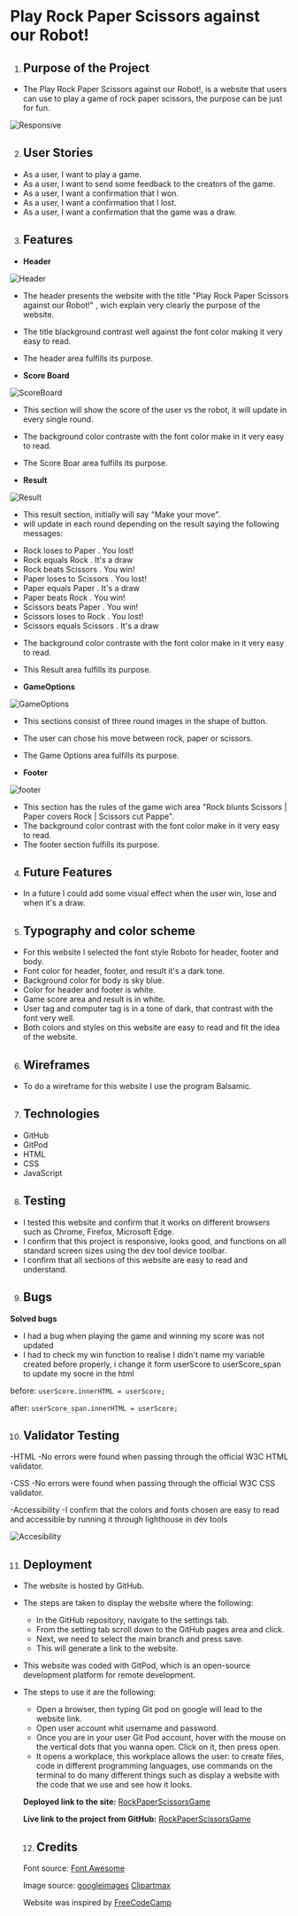 # Play Rock Paper Scissors against our Robot!

1. ## Purpose of the Project

* The Play Rock Paper Scissors against our Robot!, is a website that users can use to play a game of rock paper scissors, the purpose can be just for fun.

![Responsive](/assets/docs/responsive.JPG)

2. ## User Stories

* As a user, I want to play a game.
* As a user, I want to send some feedback to the creators of the game.
* As a user, I want a confirmation that I won.
* As a user, I want a confirmation that I lost.
* As a user, I want a confirmation that the game was a draw.


3. ## Features

* **Header**

![Header](/assets/docs/header.JPG)

* The header presents the website with the title "Play Rock Paper Scissors against our Robot!" , wich explain very clearly the purpose of the website.
* The title blackground contrast well against the font color making it very easy to read.
* The header area fulfills its purpose.

* **Score Board**

![ScoreBoard](/assets/docs/score-board.JPG)

* This section will show the score of the user vs the robot, it will update in every single round.
* The background color contraste with the font color make in it very easy to read.
* The Score Boar area fulfills its purpose.

* **Result**

![Result](/assets/docs/Result.JPG)

* This result section, initially will say "Make your move".
*  will update in each round depending on the result saying the following messages:
- Rock loses to Paper . You lost!
- Rock equals Rock . It's a draw
- Rock beats Scissors . You win!
- Paper loses to Scissors . You lost!
- Paper equals Paper . It's a draw
- Paper beats Rock . You win!
- Scissors beats Paper . You win!
- Scissors loses to Rock . You lost!
- Scissors equals Scissors . It's a draw

* The background color contraste with the font color make in it very easy to read.
* This Result area fulfills its purpose.

* **GameOptions**

![GameOptions](/assets/docs/GameOptions.JPG)

* This sections consist of three round images in the shape of button.
* The user can chose his move between rock, paper or scissors.
* The Game Options area fulfills its purpose.

* **Footer**

![footer](/assets/docs/footer.JPG)

* This section has the rules of the game wich area "Rock blunts Scissors | Paper covers Rock | Scissors cut Pappe".
* The background color contrast with the font color make in it very easy to read.
* The footer section fulfills its purpose.

4. ## Future Features

* In a future I could add some visual effect when the user win, lose and when it's a draw.

5. ## Typography and color scheme

* For this website I selected the font style Roboto for header, footer and body.
* Font color for header, footer, and result it's a dark tone.
* Background color for body is sky blue.
* Color for header and footer is white.
* Game score area and result is in white.
* User tag and computer tag is in a tone of dark, that contrast with the font very well.
* Both colors and styles on this website are easy to read and fit the idea of the website.

6. ## Wireframes
 
* To do a wireframe for this website I use the program Balsamic.

7. ## Technologies
 
* GitHub
* GitPod
* HTML
* CSS
* JavaScript

8. ## Testing
 
* I tested this website and confirm that it works on different browsers such as Chrome, Firefox, Microsoft Edge.
* I confirm that this project is responsive, looks good, and functions on all standard screen sizes using the dev tool device toolbar.
* I confirm that all sections of this website are easy to read and understand.

9. ## Bugs
 
**Solved bugs**

* I had a bug when playing the game and winning my score was not updated
* I had to check my win function to realise I didn't name my variable created before properly, i change it form userScore to userScore_span to update my socre in the html

before:
`userScore.innerHTML = userScore;`

after:
`userScore_span.innerHTML = userScore;`

10. ## Validator Testing
 
-HTML
    -No errors were found when passing through the official W3C HTML validator.
 
-CSS
    -No errors were found when passing through the official  W3C CSS validator.
 
-Accessibility
    -I confirm that the colors and fonts chosen are easy to read and accessible by running it through lighthouse in dev tools

![Accesibility](/assets/docs/Accesibility.JPG)

11. ## Deployment
 
* The website is hosted by GitHub.
* The steps are taken to display the website where the following:
    - In the GitHub repository, navigate to the settings tab.
    - From the setting tab scroll down to the GitHub pages area and click.
    - Next, we need to select the main branch and press save.
    - This will generate a link to the website.
 
* This website was coded with GitPod, which is an open-source development platform for remote development.
* The steps to use it are the following:
    - Open a browser, then typing  Git pod on google will lead  to the website link.
    - Open user account whit username and password.
    - Once you are in your user Git Pod account, hover with the mouse on the vertical dots that you wanna open.
    Click on it, then press open.
    - It opens a workplace, this workplace allows the user: to create files, code in different programming languages, use commands on the terminal to do many different things such as display a website with the code that we use and see how it looks.

    **Deployed link to the site:** [RockPaperScissorsGame](https://juanmanuelnaya.github.io/RockPaperScissorsGame/)

    **Live link to the project from GitHub:** [RockPaperScissorsGame](https://github.com/JuanManuelNaya/RockPaperScissorsGame)

    12. ## Credits

    Font source: [Font Awesome](https://fontawesome.com/search?q=sort&m=free)

    Image source: [googleimages](https://www.google.ie/imghp?hl=en&tab=ri&authuser=0&ogbl)
                  [Clipartmax](https://www.clipartmax.com/)

    Website was inspired by [FreeCodeCamp](https://www.youtube.com/watch?v=jaVNP3nIAv0)

